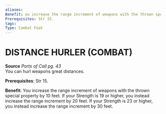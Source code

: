```yaml
---
aliases: 
Benefit: ou increase the range increment of weapons with the thrown special property by 10 feet. If your Strength is 19 or higher, you instead increase the range increment by 20 feet. If your Strength is 23 or higher, you instead increase the range increment by 30 feet.
Prerequisites: Str 15.
tags: 
Type: Combat Feat
---
```



# DISTANCE HURLER (COMBAT)

**Source** _Ports of Call pg. 43_  
You can hurl weapons great distances.  
  
**Prerequisites**: Str 15.  
  
**Benefit**: You increase the range increment of weapons with the thrown special property by 10 feet. If your Strength is 19 or higher, you instead increase the range increment by 20 feet. If your Strength is 23 or higher, you instead increase the range increment by 30 feet.
